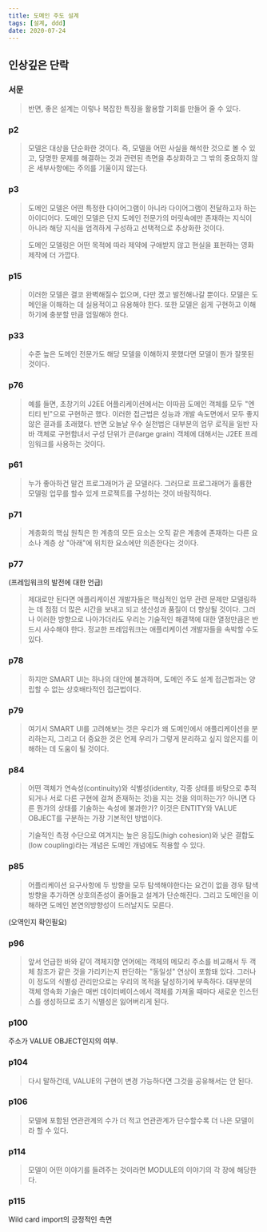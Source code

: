 ```yaml
---
title: 도메인 주도 설계
tags: [설계, ddd]
date: 2020-07-24
---
```


## 인상깊은 단락
### 서문
> 반면, 좋은 설계는 이렇나 복잡한 특징을 활용할 기회를 만들어 줄 수 있다.

### p2
> 모델은 대상을 단순화한 것이다. 즉, 모델을 어떤 사실을 해석한 것으로 볼 수 있고, 당명한 문제를 해결하는 것과 관련된 측면을 추상화하고 그 밖의 중요하지 않은 세부사항에는 주의를 기울이지 않는다.

### p3

> 도메인 모델은 어떤 특정한 다이어그램이 아니라 다이어그램이 전달하고자 하는 아이디어다. 도메인 모델은 단지 도메인 전문가의 머릿속에만 존재하는 지식이 아니라 해당 지식을 엄격하게 구성하고 선택적으로 추상화한 것이다.

> 도메인 모델링은 어떤 목적에 따라 제약에 구애받지 않고 현실을 표현하는 영화 제작에 더 가깝다.

### p15
> 이러한 모델은 결코 완벽해질수 없으며, 다만 곘고 발전해나갈 뿐이다. 모델은 도메인을 이해하는 데 실용적이고 유용해야 한다. 또한 모델은 쉽게 구현하고 이해하기에 충분할 만큼 엄밀해야 한다.

### p33
> 수준 높은 도메인 전문가도 해당 모델을 이해하지 못했다면 모델이 뭔가 잘못된 것이다.

### p76
> 예를 들면, 초창기의 J2EE 어플리케이션에서는 이따끔 도메인 객체를 모두 "엔티티 빈"으로 구현하곤 했다. 이러한 접근법은 성능과 개발 속도면에서 모두 좋지 않은 결과를 초래했다. 반면 오늘날 우수 실천법은 대부분의 업무 로직을 일반 자바 객체로 구현함녀서 구성 단위가 큰(large grain) 객체에 대해서는 J2EE 프레임워크를 사용하는 것이다.

### p61
> 누가 좋아하건 말건 프로그래머가 곧 모델러다. 그러므로 프로그래머가 훌륭한 모델링 업무를 할수 있게 프로젝트를 구성하는 것이 바람직하다.

### p71
> 계층화의 핵심 원칙은 한 계층의 모든 요소는 오직 같은 계층에 존재하는 다른 요소나 계층 상 "아래"에 위치한 요소에만 의존한다는 것이다.

### p77
(프레임워크의 발전에 대한 언급)
> 제대로만 된다면 애플리케이션 개발자들은 핵심적인 업무 관련 문제만 모델링하는 데 점점 더 많은 시간을 보내고 되고 생산성과 품질이 더 향상될 것이다. 그러나 이러한 방향으로 나아가더라도 우리는 기술적인 해결책에 대한 열정만큼은 반드시 사수해야 한다. 정교한 프레임워크는 애플리케이션 개발자들을 속박할 수도 있다.

### p78
> 하지만 SMART UI는 하나의 대안에 불과하며, 도메인 주도 설계 접근법과는 양립할 수 없는 상호배타적인 접근법이다.

### p79
> 여기서 SMART UI를 고려해보는 것은 우리가 왜 도메인에서 애플리케이션을 분리하는지, 그리고 더 중요한 것은 언제 우리가 그렇게 분리하고 싶지 않은지를 이해하는 데 도움이 될 것이다.

### p84
> 어떤 객체가 연속성(continuity)와 식별성(identity, 각종 상태를 바탕으로 추적되거나 서로 다른 구현에 걸쳐 존재하는 것)을 지는 것을 의미하는가? 아니면 다른 뭔가의 상태를 기술하는 속성에 불과한가? 이것은 ENTITY와 VALUE OBJECT를 구분하는 가장 기본적인 방법이다.

> 기술적인 측정 수단으로 여겨지는 높은 응집도(high cohesion)와 낮은 결합도(low coupling)라는 개념은 도메인 개념에도 적용할 수 있다.

### p85
> 어플리케이션 요구사항에 두 방향을 모두 탐색해야한다는 요건이 없을 경우 탐색 방향을 추가하면 상호의존성이 줄어들고 설계가 단순해진다. 그리고 도메인을 이해하면 도메인 본연의방향성이 드러날지도 모른다.

(오역인지 확인필요)

### p96
> 앞서 언급한 바와 같이 객체지향 언어에는 객체의 메모리 주소를 비교해서 두 객체 참조가 같은 것을 가리키는지 판단하는 "동일성" 연상이 포함돼 있다. 그러나 이 정도의 식별성 관리만으로는 우리의 목적을 달성하기에 부족하다. 대부분의 객체 영속화 기술은 매번 데이터베이스에서 객체를 가져올 때마다 새로운 인스턴스를 생성하므로 초기 식별성은 잃어버리게 된다.

### p100
주소가 VALUE OBJECT인지의 여부.

### p104
> 다시 말하건데, VALUE의 구현이 변경 가능하다면 그것을 공유해서는 안 된다.

### p106
> 모델에 포함된 연관관계의 수가 더 적고 연관관계가 단수할수록 더 나은 모델이라 할 수 있다.

### p114
> 모델이 어떤 이야기를 들려주는 것이라면 MODULE의 이야기의 각 장에 해당한다.

### p115
Wild card import의 긍정적인 측면
